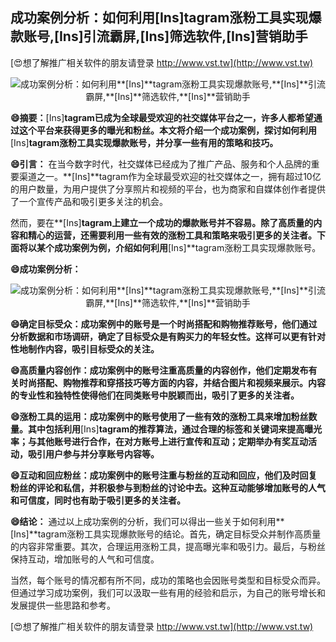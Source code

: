 ## **成功案例分析：如何利用**[Ins]**tagram涨粉工具实现爆款账号,**[Ins]**引流霸屏,**[Ins]**筛选软件,**[Ins]**营销助手**

[😍想了解推广相关软件的朋友请登录 http://www.vst.tw](http://www.vst.tw)

 <center><img src="https://vst.tw/MP4/tuiguang/png/2.png" alt="成功案例分析：如何利用**[Ins]**tagram涨粉工具实现爆款账号,**[Ins]**引流霸屏,**[Ins]**筛选软件,**[Ins]**营销助手"></center>

**😄摘要：**[Ins]**tagram已成为全球最受欢迎的社交媒体平台之一，许多人都希望通过这个平台来获得更多的曝光和粉丝。本文将介绍一个成功案例，探讨如何利用**[Ins]**tagram涨粉工具实现爆款账号，并分享一些有用的策略和技巧。**

**😄引言：**
在当今数字时代，社交媒体已经成为了推广产品、服务和个人品牌的重要渠道之一。**[Ins]**tagram作为全球最受欢迎的社交媒体之一，拥有超过10亿的用户数量，为用户提供了分享照片和视频的平台，也为商家和自媒体创作者提供了一个宣传产品和吸引更多关注的机会。

然而，要在**[Ins]**tagram上建立一个成功的爆款账号并不容易。除了高质量的内容和精心的运营，还需要利用一些有效的涨粉工具和策略来吸引更多的关注者。下面将以某个成功案例为例，介绍如何利用**[Ins]**tagram涨粉工具实现爆款账号。

**😄成功案例分析：**

 <center><img src="https://vst.tw/MP4/tuiguang/png/2.png" alt="成功案例分析：如何利用**[Ins]**tagram涨粉工具实现爆款账号,**[Ins]**引流霸屏,**[Ins]**筛选软件,**[Ins]**营销助手"></center>

**😄确定目标受众：成功案例中的账号是一个时尚搭配和购物推荐账号，他们通过分析数据和市场调研，确定了目标受众是有购买力的年轻女性。这样可以更有针对性地制作内容，吸引目标受众的关注。**

**😄高质量内容创作：成功案例中的账号注重高质量的内容创作，他们定期发布有关时尚搭配、购物推荐和穿搭技巧等方面的内容，并结合图片和视频来展示。内容的专业性和独特性使得他们在同类账号中脱颖而出，吸引了更多的关注者。**

**😄涨粉工具的运用：成功案例中的账号使用了一些有效的涨粉工具来增加粉丝数量。其中包括利用**[Ins]**tagram的推荐算法，通过合理的标签和关键词来提高曝光率；与其他账号进行合作，在对方账号上进行宣传和互动；定期举办有奖互动活动，吸引用户参与并分享账号内容等。**

**😄互动和回应粉丝：成功案例中的账号注重与粉丝的互动和回应，他们及时回复粉丝的评论和私信，并积极参与到粉丝的讨论中去。这种互动能够增加账号的人气和可信度，同时也有助于吸引更多的关注者。**

**😄结论：**
通过以上成功案例的分析，我们可以得出一些关于如何利用**[Ins]**tagram涨粉工具实现爆款账号的结论。首先，确定目标受众并制作高质量的内容非常重要。其次，合理运用涨粉工具，提高曝光率和吸引力。最后，与粉丝保持互动，增加账号的人气和可信度。

当然，每个账号的情况都有所不同，成功的策略也会因账号类型和目标受众而异。但通过学习成功案例，我们可以汲取一些有用的经验和启示，为自己的账号增长和发展提供一些思路和参考。

[😍想了解推广相关软件的朋友请登录 http://www.vst.tw](http://www.vst.tw)



